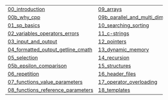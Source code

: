 |   |   |
|---|---|
| [00_introduction](?p=00_introduction) | [09_arrays](?p=09_arrays) |
| [00b_why_cpp](?p=00b_why_cpp) | [09b_parallel_and_multi_dim_arrays](?p=09b_parallel_and_multi_dim_arrays) |
| [01_sp_basics](?p=01_sp_basics) | [10_searching_sorting](?p=10_searching_sorting) |
| [02_variables_operators_errors](?p=02_variables_operators_errors) | [11_c-strings](?p=11_c-strings) |
| [03_input_and_output](?p=03_input_and_output) | [12_pointers](?p=12_pointers) |
| [04_formatted_output_getline_cmath](?p=04_formatted_output_getline_cmath) | [13_dynamic_memory](?p=13_dynamic_memory) |
| [05_selection](?p=05_selection) | [14_recursion](?p=14_recursion) |
| [05b_epsilon_comparison](?p=05b_epsilon_comparison) | [15_structures](?p=15_structures) |
| [06_repetition](?p=06_repetition) | [16_header_files](?p=16_header_files) |
| [07_functions_value_parameters](?p=07_functions_value_parameters) | [17_operator_overloading](?p=17_operator_overloading) |
| [08_functions_reference_parameters](?p=08_functions_reference_parameters) | [18_templates](?p=18_templates) |


